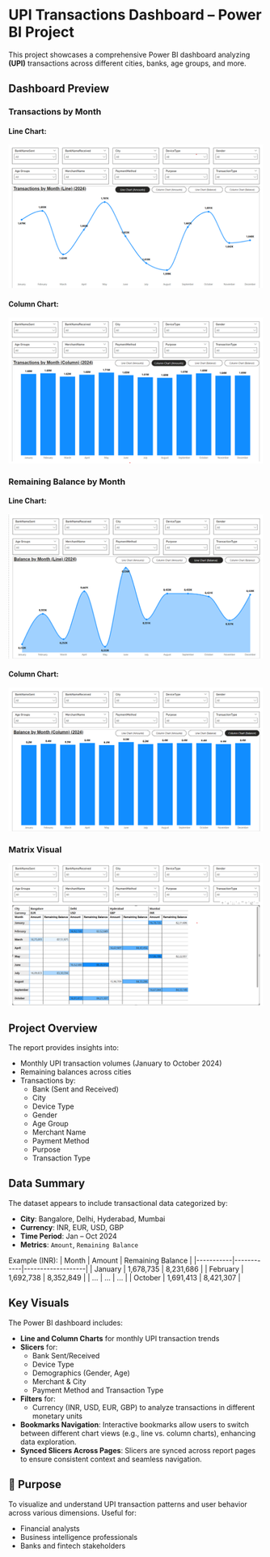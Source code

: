 # UPI Transactions Dashboard – Power BI Project

This project showcases a comprehensive Power BI dashboard analyzing **(UPI)** transactions across different cities, banks, age groups, and more.

## Dashboard Preview

### Transactions by Month 

#### Line Chart:
![Transactions by Month (Line Chart)](images/Upi_Transactions_Proj_1.png)

#### Column Chart:
![Transactions by Month (Column Chart)](images/Upi_Transactions_Proj_3.png)

### Remaining Balance by Month 

#### Line Chart:
![Transactions by Month (Line Chart)](images/Upi_Transactions_Proj_4.png)

#### Column Chart:
![Transactions by Month (Column Chart)](images/Upi_Transactions_Proj_5.png)

### Matrix Visual

![Matrix Visual](images/Upi_Transactions_Proj_2.png)

## Project Overview

The report provides insights into:
- Monthly UPI transaction volumes (January to October 2024)
- Remaining balances across cities
- Transactions by:
  - Bank (Sent and Received)
  - City
  - Device Type
  - Gender
  - Age Group
  - Merchant Name
  - Payment Method
  - Purpose
  - Transaction Type

## Data Summary

The dataset appears to include transactional data categorized by:
- **City**: Bangalore, Delhi, Hyderabad, Mumbai
- **Currency**: INR, EUR, USD, GBP
- **Time Period**: Jan – Oct 2024
- **Metrics**: `Amount`, `Remaining Balance`

Example (INR):
| Month     | Amount     | Remaining Balance |
|-----------|------------|-------------------|
| January   | 1,678,735  | 8,231,686         |
| February  | 1,692,738  | 8,352,849         |
| ...       | ...        | ...               |
| October   | 1,691,413  | 8,421,307         |


##  Key Visuals

The Power BI dashboard includes:

- **Line and Column Charts** for monthly UPI transaction trends
- **Slicers** for:
  - Bank Sent/Received
  - Device Type
  - Demographics (Gender, Age)
  - Merchant & City
  - Payment Method and Transaction Type
- **Filters** for:
  - Currency (INR, USD, EUR, GBP) to analyze transactions in different monetary units
- **Bookmarks Navigation**: Interactive bookmarks allow users to switch between different chart views (e.g., line vs. column charts), enhancing data exploration.
- **Synced Slicers Across Pages**: Slicers are synced across report pages to ensure consistent context and seamless navigation.

## 🎯 Purpose

To visualize and understand UPI transaction patterns and user behavior across various dimensions. Useful for:
- Financial analysts
- Business intelligence professionals
- Banks and fintech stakeholders
